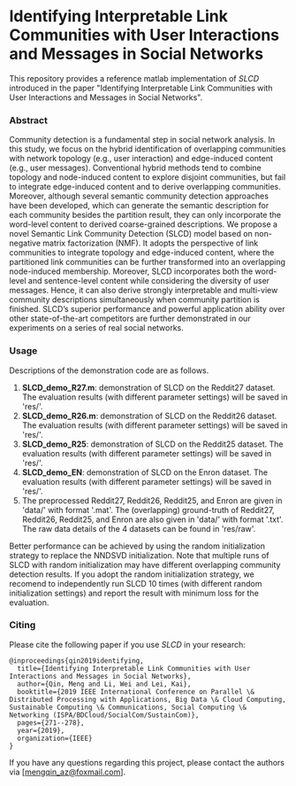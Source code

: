 # Identifying Interpretable Link Communities with User Interactions and Messages in Social Networks

This repository provides a reference matlab implementation of *SLCD* introduced in the paper "Identifying Interpretable Link Communities with User Interactions and Messages in Social Networks".

### Abstract
Community detection is a fundamental step in social network analysis. In this study, we focus on the hybrid identification of overlapping communities with network topology (e.g., user interaction) and edge-induced content (e.g., user messages). Conventional hybrid methods tend to combine topology and node-induced content to explore disjoint communities, but fail to integrate edge-induced content and to derive overlapping communities. Moreover, although several semantic community detection approaches have been developed, which can generate the semantic description for each community besides the partition result, they can only incorporate the word-level content to derived coarse-grained descriptions. We propose a novel Semantic Link Community Detection (SLCD) model based on non-negative matrix factorization (NMF). It adopts the perspective of link communities to integrate topology and edge-induced content, where the partitioned link communities can be further transformed into an overlapping node-induced membership. Moreover, SLCD incorporates both the word-level and sentence-level content while considering the diversity of user messages. Hence, it can also derive strongly interpretable and multi-view community descriptions simultaneously when community partition is finished. SLCD’s superior performance and powerful application ability over other state-of-the-art competitors are further demonstrated in our experiments on a series of real social networks.

### Usage
Descriptions of the demonstration code are as follows.
1. **SLCD_demo_R27.m**: demonstration of SLCD on the Reddit27 dataset. The evaluation results (with different parameter settings) will be saved in 'res/'.
2. **SLCD_demo_R26.m**: demonstration of SLCD on the Reddit26 dataset. The evaluation results (with different parameter settings) will be saved in 'res/'.
3. **SLCD_demo_R25**: demonstration of SLCD on the Reddit25 dataset. The evaluation results (with different parameter settings) will be saved in 'res/'.
4. **SLCD_demo_EN**: demonstration of SLCD on the Enron dataset. The evaluation results (with different parameter settings) will be saved in 'res/'.
5. The preprocessed Reddit27, Reddit26, Reddit25, and Enron are given in 'data/' with format '.mat'. The (overlapping) ground-truth of Reddit27, Reddit26, Reddit25, and Enron are also given in 'data/' with format '.txt'. The raw data details of the 4 datasets can be found in 'res/raw'.


Better performance can be achieved by using the random initialization strategy to replace the NNDSVD initialization. Note that multiple runs of SLCD with random initialization may have different overlapping community detection results. If you adopt the random initialization strategy, we recomend to independently run SLCD 10 times (with different random initialization settings) and report the result with minimum loss for the evaluation.

### Citing
Please cite the following paper if you use *SLCD* in your research:
```
@inproceedings{qin2019identifying,
  title={Identifying Interpretable Link Communities with User Interactions and Messages in Social Networks},
  author={Qin, Meng and Li, Wei and Lei, Kai},
  booktitle={2019 IEEE International Conference on Parallel \& Distributed Processing with Applications, Big Data \& Cloud Computing, Sustainable Computing \& Communications, Social Computing \& Networking (ISPA/BDCloud/SocialCom/SustainCom)},
  pages={271--278},
  year={2019},
  organization={IEEE}
}
```

If you have any questions regarding this project, please contact the authors via [mengqin_az@foxmail.com].
